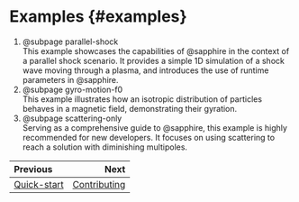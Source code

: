 # Examples {#examples}

 1. @subpage parallel-shock  
    This example showcases the capabilities of @sapphire in the context of a
    parallel shock scenario. It provides a simple 1D simulation of a shock wave
    moving through a plasma, and introduces the use of runtime parameters in
    @sapphire.
 2. @subpage gyro-motion-f0  
    This example illustrates how an isotropic distribution of particles behaves
    in a magnetic field, demonstrating their gyration.
 3. @subpage scattering-only  
    Serving as a comprehensive guide to @sapphire, this example is highly
    recommended for new developers. It focuses on using scattering to reach a
    solution with diminishing multipoles.


<div class="section_buttons">

| Previous                    |                                              Next |
|:----------------------------|--------------------------------------------------:|
| [Quick-start](#quick-start) | [Contributing](#md_doc_2pages_2contributing-page) |

</div>
